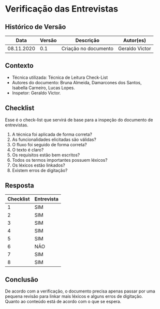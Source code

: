 # Verificação das Entrevistas

## Histórico de Versão
<table class="table table-striped border">
    <thead>
        <th>Data</th> 
        <th>Versão </th> 
        <th>Descrição</th> 
        <th>Autor(es)</th>
    </thead>
    <tbody>
        <tr>
            <td> 08.11.2020 </td>
            <td>  0.1   </td>
            <td> Criação no documento</td>
            <td> Geraldo Victor </td>
        </tr>
    </tbody>
</table>

## Contexto
- Técnica utilizada: Técnica de Leitura Check-List
- Autores do documento: Bruna Almeida, Damarcones dos Santos, Isabella Carneiro, Lucas Lopes.
- Inspetor: Geraldo Victor.


## Checklist
Esse é o check-list que servirá de base para a inspeção do documento de entrevistas.
<br>

1. A técnica foi aplicada de forma correta?
2. As funcionalidades elicitadas são válidas?
3. O fluxo foi seguido de forma correta?
4. O texto é claro?
5. Os requisitos estão bem escritos?
6. Todos os termos importantes possuem léxicos?
7. Os léxicos estão linkados?
8. Existem erros de digitação?

## Resposta

<table class="table table-striped border">
    <thead>
        <th>Checklist</th> 
        <th>Entrevista</th>  
    </thead>
    <tbody>
	    <tr>
		    <td>1</td>
		    <td>SIM</td>
	    </tr>
        <tr>
		    <td>2</td>
		    <td>SIM</td>
	    </tr>
        <tr>
		    <td>3</td>
		    <td>SIM</td>
	    </tr>
        <tr>
		    <td>4</td>
		    <td>SIM</td>
	    </tr>
        	    <tr>
		    <td>5</td>
		    <td>SIM</td>
	    </tr>
        <tr>
		    <td>6</td>
		    <td>NÃO</td>
	    </tr>
        <tr>
		    <td>7</td>
		    <td>SIM</td>
	    </tr>
        <tr>
		    <td>8</td>
		    <td>SIM</td>
	    </tr>
    </tbody> 
</table>

## Conclusão
De acordo com a verificação, o documento precisa apenas passar por uma pequena revisão para linkar mais léxicos e alguns erros de digitação. Quanto ao conteúdo está de acordo com o que se espera.
